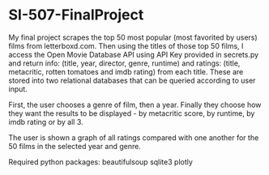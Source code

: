 # SI-507-FinalProject

My final project scrapes the top 50 most popular (most favorited by users) films from letterboxd.com. Then using the titles of those top 50 films, I access the Open Movie Database API using API Key provided in secrets.py and return info: (title, year, director, genre, runtime) and ratings: (title, metacritic, rotten tomatoes and imdb rating) from each title. These are stored into two relational databases that can be queried according to user input. 

First, the user chooses a genre of film, then a year. Finally they choose how they want the results to be displayed - by metacritic score, by runtime, by imdb rating or by all 3.

The user is shown a graph of all ratings compared with one another for the 50 films in the selected year and genre. 

Required python packages:
beautifulsoup
sqlite3
plotly